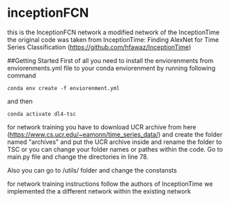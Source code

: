 # inceptionFCN
this is the InceptionFCN network a modified network of the InceptionTime
the original code was taken from InceptionTime: Finding AlexNet for Time Series Classification (https://github.com/hfawaz/InceptionTime)

##Getting Started
First of all you need to install the enviorenments from enviorenments.yml file to your conda enviorenment by running following command
```shell script
conda env create -f enviorenment.yml
```
and then 
```shell script
conda activate dl4-tsc
```
for network training you have to download UCR archive from here (https://www.cs.ucr.edu/~eamonn/time_series_data/) and create the folder named "archives" and put the UCR archive inside and rename the folder to TSC or you can change your folder names or pathes within the code. 
Go to main.py file and change the directories in line 78.

Also you can go to /utils/ folder and change the constansts 

for network training instructions follow the authors of InceptionTime
we implemented the a different network within the existing network
